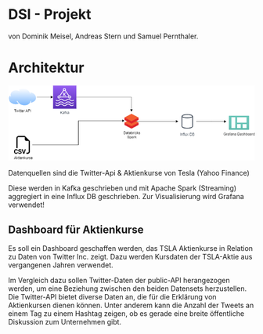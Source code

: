 # DSI - Projekt
von Dominik Meisel, Andreas Stern und Samuel Pernthaler.

# Architektur
![Architektur](https://raw.githubusercontent.com/ds22m007/DSI-Projekt/main/dsi_architecture.drawio.png)

Datenquellen sind die Twitter-Api & Aktienkurse von Tesla (Yahoo Finance)

Diese werden in Kafka geschrieben und mit Apache Spark (Streaming) aggregiert in eine Influx DB geschrieben.
Zur Visualisierung wird Grafana verwendet!

## Dashboard für Aktienkurse
Es soll ein Dashboard geschaffen werden, das TSLA Aktienkurse in Relation zu Daten von Twitter Inc. zeigt. Dazu werden Kursdaten der TSLA-Aktie aus vergangenen Jahren verwendet.

Im Vergleich dazu sollen Twitter-Daten der public-API herangezogen werden, um eine Beziehung zwischen den beiden Datensets herzustellen. Die Twitter-API bietet diverse Daten an, die für die Erklärung von Aktienkursen dienen können. Unter anderem kann die Anzahl der Tweets an einem Tag zu einem Hashtag zeigen, ob es gerade eine breite öffentliche Diskussion zum Unternehmen gibt. 


